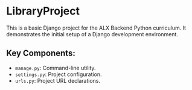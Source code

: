 # LibraryProject

This is a basic Django project for the ALX Backend Python curriculum.
It demonstrates the initial setup of a Django development environment.

## Key Components:
- `manage.py`: Command-line utility.
- `settings.py`: Project configuration.
- `urls.py`: Project URL declarations.